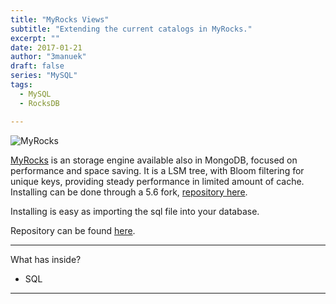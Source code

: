 ```yaml
---
title: "MyRocks Views"
subtitle: "Extending the current catalogs in MyRocks."
excerpt: ""
date: 2017-01-21
author: "3manuek"
draft: false
series: "MySQL"
tags:
  - MySQL
  - RocksDB

---
```


![MyRocks](/images/posts/myRocks.png)

[MyRocks][1] is an storage engine available also in MongoDB, focused on performance
and space saving. It is a LSM tree, with Bloom filtering for unique keys, providing
steady performance in limited amount of cache. Installing can be done through
a 5.6 fork, [repository here][3].

Installing is easy as importing the sql file into your database.

Repository can be found [here][2].

---

What has inside?

- SQL    

---

[1]: http://myrocks.io/
[2]: https://github.com/3manuek/myrocks_views
[3]: https://github.com/facebook/mysql-5.6